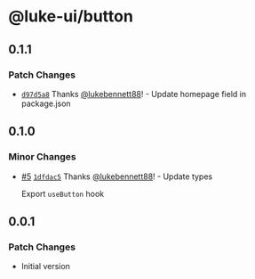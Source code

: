 # @luke-ui/button

## 0.1.1

### Patch Changes

- [`d97d5a8`](https://github.com/lukebennett88/luke-ui/commit/d97d5a8334247c7ae12b8dfe7c996f1bbbd0ef63) Thanks [@lukebennett88](https://github.com/lukebennett88)! - Update homepage field in package.json

## 0.1.0

### Minor Changes

- [#5](https://github.com/lukebennett88/luke-ui/pull/5) [`1dfdac5`](https://github.com/lukebennett88/luke-ui/commit/1dfdac59c1622ea01e13f21549ca975abe94022c) Thanks [@lukebennett88](https://github.com/lukebennett88)! - Update types

  Export `useButton` hook

## 0.0.1

### Patch Changes

- Initial version
